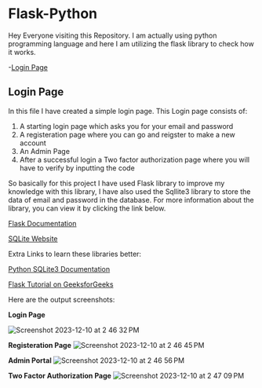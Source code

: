 # Flask-Python
Hey Everyone visiting this Repository. I am actually using python programming language and here I am utilizing the flask library to check how it works. 

-[Login Page](#login-page)

## Login Page
In this file I have created a simple login page. This Login page consists of: 
1. A starting login page which asks you for your email and password
2. A registeration page where you can go and reigster to make a new account
3. An Admin Page
4. After a successful login a Two factor authorization page where you will have to verify by inputting the code

So basically for this project I have used Flask library to improve my knowledge with this library, I have also used the Sqllite3 library to store the data of email and password in the database. For more information about the library, you can view it by clicking the link below. 

[Flask Documentation](https://flask.palletsprojects.com/en/3.0.x/)

[SQLite Website](https://www.sqlite.org/index.html)

Extra Links to learn these libraries better:

[Python SQLite3 Documentation](https://docs.python.org/3/library/sqlite3.html)

[Flask Tutorial on GeeksforGeeks](https://www.geeksforgeeks.org/flask-tutorial/)

Here are the output screenshots: 

**Login Page**

![Screenshot 2023-12-10 at 2 46 32 PM](https://github.com/RAPZ0D/Flask-Python/assets/100001521/f153396d-e0cb-4d5c-8180-c2873ea79a56)


**Registeration Page**
![Screenshot 2023-12-10 at 2 46 45 PM](https://github.com/RAPZ0D/Flask-Python/assets/100001521/dafc5fed-3d33-4639-8def-40704d714325)


**Admin Portal** 
![Screenshot 2023-12-10 at 2 46 56 PM](https://github.com/RAPZ0D/Flask-Python/assets/100001521/1f68df34-11ac-4d8e-884f-e37375bd3eca)

**Two Factor Authorization Page**
![Screenshot 2023-12-10 at 2 47 09 PM](https://github.com/RAPZ0D/Flask-Python/assets/100001521/ef4a9d29-5733-4503-b04b-d9ec617af073)
